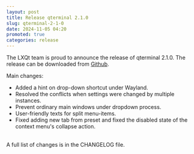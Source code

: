 ```yaml
---
layout: post
title: Release qterminal 2.1.0
slug: qterminal-2-1-0
date: 2024-11-05 04:20
promoted: true
categories: release
---
```


The LXQt team is proud to announce the release of qterminal 2.1.0.
The release can be downloaded from [Github](https://github.com/lxqt/qterminal/releases).

Main changes:

 * Added a hint on drop-down shortcut under Wayland.
 * Resolved the conflicts when settings were changed by multiple instances.
 * Prevent ordinary main windows under dropdown process.
 * User-friendly texts for split menu-items.
 * Fixed adding new tab from preset and fixed the disabled state of the context menu's collapse action.


<br/>
A full list of changes is in the CHANGELOG file.
<br/>
